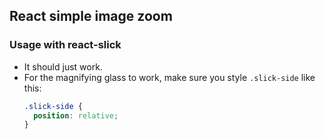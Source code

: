 ## React simple image zoom


### Usage with react-slick
- It should just work.
- For the magnifying glass to work, make sure you style `.slick-side` like this:
  ```css
  .slick-side {
    position: relative;
  }
  ```